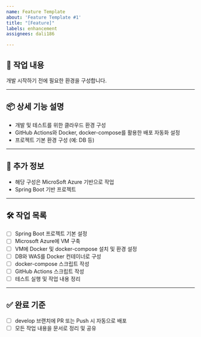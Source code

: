 ```yaml
---
name: Feature Template
about: 'Feature Template #1'
title: "[Feature]"
labels: enhancement
assignees: dali186

---
```


## 📝 작업 내용
개발 시작하기 전에 필요한 환경을 구성합니다.

---

## 📦 상세 기능 설명
- 개발 및 테스트를 위한 클라우드 환경 구성
- GitHub Actions와 Docker, docker-compose를 활용한 배포 자동화 설정
- 프로젝트 기본 환경 구성 (예: DB 등)

---

## 📎 추가 정보
- 해당 구성은 MicroSoft Azure 기반으로 작업
- Spring Boot 기반 프로젝트

---

## 🛠 작업 목록
- [ ] Spring Boot 프로젝트 기본 설정
- [ ] Microsoft Azure에 VM 구축
- [ ] VM에 Docker 및 docker-compose 설치 및 환경 설정
- [ ] DB와 WAS를 Docker 컨테이너로 구성
- [ ] docker-compose 스크립트 작성
- [ ] GitHub Actions 스크립트 작성
- [ ] 테스트 실행 및 작업 내용 정리

---

## ✅ 완료 기준
- [ ] develop 브랜치에 PR 또는 Push 시 자동으로 배포
- [ ] 모든 작업 내용을 문서로 정리 및 공유
